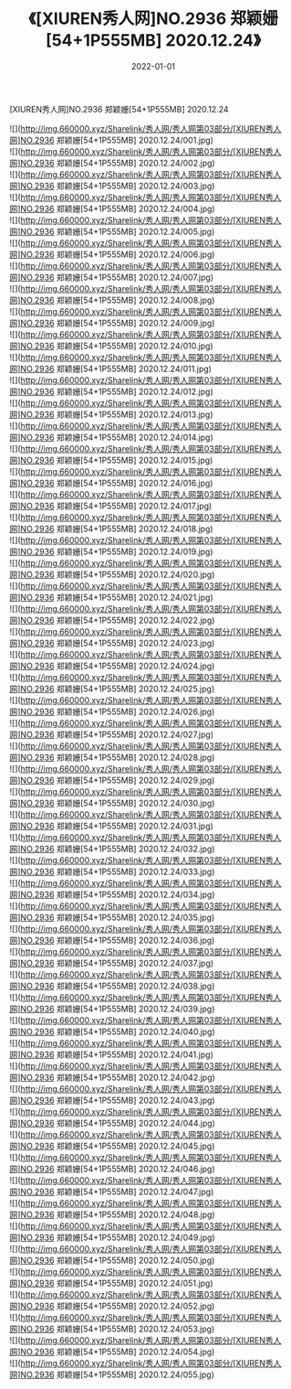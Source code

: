 ﻿---
layout: post
title:  《[XIUREN秀人网]NO.2936 郑颖姗[54+1P555MB] 2020.12.24》
date:   2022-01-01
img: http://img.660000.xyz/Sharelink/秀人网/秀人网第03部分/[XIUREN秀人网]NO.2936 郑颖姗[54+1P555MB] 2020.12.24/000.jpg
categories: [美女, 清纯, 唯美]
---

[XIUREN秀人网]NO.2936 郑颖姗[54+1P555MB] 2020.12.24

 ![](http://img.660000.xyz/Sharelink/秀人网/秀人网第03部分/[XIUREN秀人网]NO.2936 郑颖姗[54+1P555MB] 2020.12.24/001.jpg) <br>![](http://img.660000.xyz/Sharelink/秀人网/秀人网第03部分/[XIUREN秀人网]NO.2936 郑颖姗[54+1P555MB] 2020.12.24/002.jpg) <br>![](http://img.660000.xyz/Sharelink/秀人网/秀人网第03部分/[XIUREN秀人网]NO.2936 郑颖姗[54+1P555MB] 2020.12.24/003.jpg) <br>![](http://img.660000.xyz/Sharelink/秀人网/秀人网第03部分/[XIUREN秀人网]NO.2936 郑颖姗[54+1P555MB] 2020.12.24/004.jpg) <br>![](http://img.660000.xyz/Sharelink/秀人网/秀人网第03部分/[XIUREN秀人网]NO.2936 郑颖姗[54+1P555MB] 2020.12.24/005.jpg) <br>![](http://img.660000.xyz/Sharelink/秀人网/秀人网第03部分/[XIUREN秀人网]NO.2936 郑颖姗[54+1P555MB] 2020.12.24/006.jpg) <br>![](http://img.660000.xyz/Sharelink/秀人网/秀人网第03部分/[XIUREN秀人网]NO.2936 郑颖姗[54+1P555MB] 2020.12.24/007.jpg) <br>![](http://img.660000.xyz/Sharelink/秀人网/秀人网第03部分/[XIUREN秀人网]NO.2936 郑颖姗[54+1P555MB] 2020.12.24/008.jpg) <br>![](http://img.660000.xyz/Sharelink/秀人网/秀人网第03部分/[XIUREN秀人网]NO.2936 郑颖姗[54+1P555MB] 2020.12.24/009.jpg) <br>![](http://img.660000.xyz/Sharelink/秀人网/秀人网第03部分/[XIUREN秀人网]NO.2936 郑颖姗[54+1P555MB] 2020.12.24/010.jpg) <br>![](http://img.660000.xyz/Sharelink/秀人网/秀人网第03部分/[XIUREN秀人网]NO.2936 郑颖姗[54+1P555MB] 2020.12.24/011.jpg) <br>![](http://img.660000.xyz/Sharelink/秀人网/秀人网第03部分/[XIUREN秀人网]NO.2936 郑颖姗[54+1P555MB] 2020.12.24/012.jpg) <br>![](http://img.660000.xyz/Sharelink/秀人网/秀人网第03部分/[XIUREN秀人网]NO.2936 郑颖姗[54+1P555MB] 2020.12.24/013.jpg) <br>![](http://img.660000.xyz/Sharelink/秀人网/秀人网第03部分/[XIUREN秀人网]NO.2936 郑颖姗[54+1P555MB] 2020.12.24/014.jpg) <br>![](http://img.660000.xyz/Sharelink/秀人网/秀人网第03部分/[XIUREN秀人网]NO.2936 郑颖姗[54+1P555MB] 2020.12.24/015.jpg) <br>![](http://img.660000.xyz/Sharelink/秀人网/秀人网第03部分/[XIUREN秀人网]NO.2936 郑颖姗[54+1P555MB] 2020.12.24/016.jpg) <br>![](http://img.660000.xyz/Sharelink/秀人网/秀人网第03部分/[XIUREN秀人网]NO.2936 郑颖姗[54+1P555MB] 2020.12.24/017.jpg) <br>![](http://img.660000.xyz/Sharelink/秀人网/秀人网第03部分/[XIUREN秀人网]NO.2936 郑颖姗[54+1P555MB] 2020.12.24/018.jpg) <br>![](http://img.660000.xyz/Sharelink/秀人网/秀人网第03部分/[XIUREN秀人网]NO.2936 郑颖姗[54+1P555MB] 2020.12.24/019.jpg) <br>![](http://img.660000.xyz/Sharelink/秀人网/秀人网第03部分/[XIUREN秀人网]NO.2936 郑颖姗[54+1P555MB] 2020.12.24/020.jpg) <br>![](http://img.660000.xyz/Sharelink/秀人网/秀人网第03部分/[XIUREN秀人网]NO.2936 郑颖姗[54+1P555MB] 2020.12.24/021.jpg) <br>![](http://img.660000.xyz/Sharelink/秀人网/秀人网第03部分/[XIUREN秀人网]NO.2936 郑颖姗[54+1P555MB] 2020.12.24/022.jpg) <br>![](http://img.660000.xyz/Sharelink/秀人网/秀人网第03部分/[XIUREN秀人网]NO.2936 郑颖姗[54+1P555MB] 2020.12.24/023.jpg) <br>![](http://img.660000.xyz/Sharelink/秀人网/秀人网第03部分/[XIUREN秀人网]NO.2936 郑颖姗[54+1P555MB] 2020.12.24/024.jpg) <br>![](http://img.660000.xyz/Sharelink/秀人网/秀人网第03部分/[XIUREN秀人网]NO.2936 郑颖姗[54+1P555MB] 2020.12.24/025.jpg) <br>![](http://img.660000.xyz/Sharelink/秀人网/秀人网第03部分/[XIUREN秀人网]NO.2936 郑颖姗[54+1P555MB] 2020.12.24/026.jpg) <br>![](http://img.660000.xyz/Sharelink/秀人网/秀人网第03部分/[XIUREN秀人网]NO.2936 郑颖姗[54+1P555MB] 2020.12.24/027.jpg) <br>![](http://img.660000.xyz/Sharelink/秀人网/秀人网第03部分/[XIUREN秀人网]NO.2936 郑颖姗[54+1P555MB] 2020.12.24/028.jpg) <br>![](http://img.660000.xyz/Sharelink/秀人网/秀人网第03部分/[XIUREN秀人网]NO.2936 郑颖姗[54+1P555MB] 2020.12.24/029.jpg) <br>![](http://img.660000.xyz/Sharelink/秀人网/秀人网第03部分/[XIUREN秀人网]NO.2936 郑颖姗[54+1P555MB] 2020.12.24/030.jpg) <br>![](http://img.660000.xyz/Sharelink/秀人网/秀人网第03部分/[XIUREN秀人网]NO.2936 郑颖姗[54+1P555MB] 2020.12.24/031.jpg) <br>![](http://img.660000.xyz/Sharelink/秀人网/秀人网第03部分/[XIUREN秀人网]NO.2936 郑颖姗[54+1P555MB] 2020.12.24/032.jpg) <br>![](http://img.660000.xyz/Sharelink/秀人网/秀人网第03部分/[XIUREN秀人网]NO.2936 郑颖姗[54+1P555MB] 2020.12.24/033.jpg) <br>![](http://img.660000.xyz/Sharelink/秀人网/秀人网第03部分/[XIUREN秀人网]NO.2936 郑颖姗[54+1P555MB] 2020.12.24/034.jpg) <br>![](http://img.660000.xyz/Sharelink/秀人网/秀人网第03部分/[XIUREN秀人网]NO.2936 郑颖姗[54+1P555MB] 2020.12.24/035.jpg) <br>![](http://img.660000.xyz/Sharelink/秀人网/秀人网第03部分/[XIUREN秀人网]NO.2936 郑颖姗[54+1P555MB] 2020.12.24/036.jpg) <br>![](http://img.660000.xyz/Sharelink/秀人网/秀人网第03部分/[XIUREN秀人网]NO.2936 郑颖姗[54+1P555MB] 2020.12.24/037.jpg) <br>![](http://img.660000.xyz/Sharelink/秀人网/秀人网第03部分/[XIUREN秀人网]NO.2936 郑颖姗[54+1P555MB] 2020.12.24/038.jpg) <br>![](http://img.660000.xyz/Sharelink/秀人网/秀人网第03部分/[XIUREN秀人网]NO.2936 郑颖姗[54+1P555MB] 2020.12.24/039.jpg) <br>![](http://img.660000.xyz/Sharelink/秀人网/秀人网第03部分/[XIUREN秀人网]NO.2936 郑颖姗[54+1P555MB] 2020.12.24/040.jpg) <br>![](http://img.660000.xyz/Sharelink/秀人网/秀人网第03部分/[XIUREN秀人网]NO.2936 郑颖姗[54+1P555MB] 2020.12.24/041.jpg) <br>![](http://img.660000.xyz/Sharelink/秀人网/秀人网第03部分/[XIUREN秀人网]NO.2936 郑颖姗[54+1P555MB] 2020.12.24/042.jpg) <br>![](http://img.660000.xyz/Sharelink/秀人网/秀人网第03部分/[XIUREN秀人网]NO.2936 郑颖姗[54+1P555MB] 2020.12.24/043.jpg) <br>![](http://img.660000.xyz/Sharelink/秀人网/秀人网第03部分/[XIUREN秀人网]NO.2936 郑颖姗[54+1P555MB] 2020.12.24/044.jpg) <br>![](http://img.660000.xyz/Sharelink/秀人网/秀人网第03部分/[XIUREN秀人网]NO.2936 郑颖姗[54+1P555MB] 2020.12.24/045.jpg) <br>![](http://img.660000.xyz/Sharelink/秀人网/秀人网第03部分/[XIUREN秀人网]NO.2936 郑颖姗[54+1P555MB] 2020.12.24/046.jpg) <br>![](http://img.660000.xyz/Sharelink/秀人网/秀人网第03部分/[XIUREN秀人网]NO.2936 郑颖姗[54+1P555MB] 2020.12.24/047.jpg) <br>![](http://img.660000.xyz/Sharelink/秀人网/秀人网第03部分/[XIUREN秀人网]NO.2936 郑颖姗[54+1P555MB] 2020.12.24/048.jpg) <br>![](http://img.660000.xyz/Sharelink/秀人网/秀人网第03部分/[XIUREN秀人网]NO.2936 郑颖姗[54+1P555MB] 2020.12.24/049.jpg) <br>![](http://img.660000.xyz/Sharelink/秀人网/秀人网第03部分/[XIUREN秀人网]NO.2936 郑颖姗[54+1P555MB] 2020.12.24/050.jpg) <br>![](http://img.660000.xyz/Sharelink/秀人网/秀人网第03部分/[XIUREN秀人网]NO.2936 郑颖姗[54+1P555MB] 2020.12.24/051.jpg) <br>![](http://img.660000.xyz/Sharelink/秀人网/秀人网第03部分/[XIUREN秀人网]NO.2936 郑颖姗[54+1P555MB] 2020.12.24/052.jpg) <br>![](http://img.660000.xyz/Sharelink/秀人网/秀人网第03部分/[XIUREN秀人网]NO.2936 郑颖姗[54+1P555MB] 2020.12.24/053.jpg) <br>![](http://img.660000.xyz/Sharelink/秀人网/秀人网第03部分/[XIUREN秀人网]NO.2936 郑颖姗[54+1P555MB] 2020.12.24/054.jpg) <br>![](http://img.660000.xyz/Sharelink/秀人网/秀人网第03部分/[XIUREN秀人网]NO.2936 郑颖姗[54+1P555MB] 2020.12.24/055.jpg) <br>